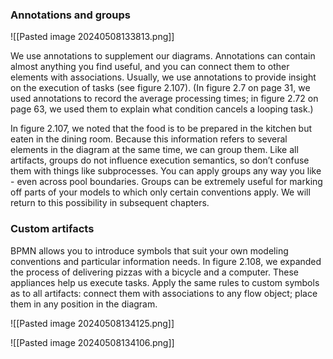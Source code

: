 ### Annotations and groups

![[Pasted image 20240508133813.png]]

We use annotations to supplement our diagrams. Annotations can contain almost anything you find useful, and you can connect them to other elements with associations. Usually, we use annotations to provide insight on the execution of tasks (see figure 2.107). (In figure 2.7 on page 31, we used annotations to record the average processing times; in figure 2.72 on page 63, we used them to explain what condition cancels a looping task.)

In figure 2.107, we noted that the food is to be prepared in the kitchen but eaten in the dining room. Because this information refers to several elements in the diagram at the same time, we can group them. Like all artifacts, groups do not influence execution semantics, so don’t confuse them with things like subprocesses. You can apply groups any way you like - even across pool boundaries. Groups can be extremely useful for marking off parts of your models to which only certain conventions apply. We will return to this possibility in subsequent chapters.

###  Custom artifacts

BPMN allows you to introduce symbols that suit your own modeling conventions and particular information needs. In figure 2.108, we expanded the process of delivering pizzas with a bicycle and a computer. These appliances help us execute tasks. Apply the same rules to custom symbols as to all artifacts: connect them with associations to any flow object; place them in any position in the diagram.

![[Pasted image 20240508134125.png]]

![[Pasted image 20240508134106.png]]


